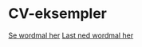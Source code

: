 # CV-eksempler

[Se wordmal her](https://github.com/Madelelo/CV-eksempler/blob/main/CV%20-%20mal%20-%202023.docx)
[Last ned wordmal her](https://github.com/Madelelo/CV-eksempler/raw/main/CV%20-%20mal%20-%202023.docx)
